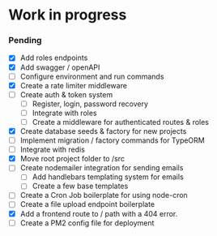 # Work in progress

### Pending

- [x] Add roles endpoints
- [x] Add swagger / openAPI
- [ ] Configure environment and run commands
- [x] Create a rate limiter middleware
- [ ] Create auth & token system
    - [ ] Register, login, password recovery
    - [ ] Integrate with roles
    - [ ] Create a middleware for authenticated routes & roles
- [x] Create database seeds & factory for new projects
- [ ] Implement migration / factory commands for TypeORM
- [ ] Integrate with redis
- [x] Move root project folder to /src
- [ ] Create nodemailer integration for sending emails
    - [ ] Add handlebars templating system for emails
    - [ ] Create a few base templates
- [ ] Create a Cron Job boilerplate  for using node-cron
- [ ] Create a file upload endpoint boilerplate
- [x] Add a frontend route to / path with a 404 error.
- [ ] Create a PM2 config file for deployment